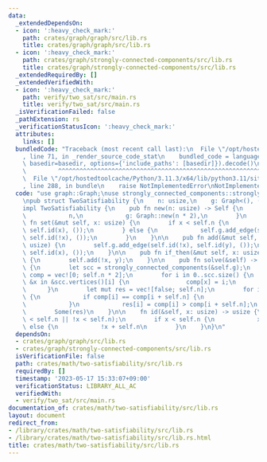 ```yaml
---
data:
  _extendedDependsOn:
  - icon: ':heavy_check_mark:'
    path: crates/graph/graph/src/lib.rs
    title: crates/graph/graph/src/lib.rs
  - icon: ':heavy_check_mark:'
    path: crates/graph/strongly-connected-components/src/lib.rs
    title: crates/graph/strongly-connected-components/src/lib.rs
  _extendedRequiredBy: []
  _extendedVerifiedWith:
  - icon: ':heavy_check_mark:'
    path: verify/two_sat/src/main.rs
    title: verify/two_sat/src/main.rs
  _isVerificationFailed: false
  _pathExtension: rs
  _verificationStatusIcon: ':heavy_check_mark:'
  attributes:
    links: []
  bundledCode: "Traceback (most recent call last):\n  File \"/opt/hostedtoolcache/Python/3.11.3/x64/lib/python3.11/site-packages/onlinejudge_verify/documentation/build.py\"\
    , line 71, in _render_source_code_stat\n    bundled_code = language.bundle(stat.path,\
    \ basedir=basedir, options={'include_paths': [basedir]}).decode()\n          \
    \         ^^^^^^^^^^^^^^^^^^^^^^^^^^^^^^^^^^^^^^^^^^^^^^^^^^^^^^^^^^^^^^^^^^^^^^^^^^^^^^^^^\n\
    \  File \"/opt/hostedtoolcache/Python/3.11.3/x64/lib/python3.11/site-packages/onlinejudge_verify/languages/rust.py\"\
    , line 288, in bundle\n    raise NotImplementedError\nNotImplementedError\n"
  code: "use graph::Graph;\nuse strongly_connected_components::strongly_connected_components;\n\
    \npub struct TwoSatisfiability {\n    n: usize,\n    g: Graph<(), ()>,\n}\n\n\
    impl TwoSatisfiability {\n    pub fn new(n: usize) -> Self {\n        Self {\n\
    \            n,\n            g: Graph::new(n * 2),\n        }\n    }\n\n    pub\
    \ fn set(&mut self, x: usize) {\n        if x < self.n {\n            self.g.add_edge(self.id(!x),\
    \ self.id(x), ());\n        } else {\n            self.g.add_edge(self.id(x),\
    \ self.id(!x), ());\n        }\n    }\n\n    pub fn add(&mut self, x: usize, y:\
    \ usize) {\n        self.g.add_edge(self.id(!x), self.id(y), ());\n        self.g.add_edge(self.id(!y),\
    \ self.id(x), ());\n    }\n\n    pub fn if_then(&mut self, x: usize, y: usize)\
    \ {\n        self.add(!x, y);\n    }\n\n    pub fn solve(&self) -> Option<Vec<bool>>\
    \ {\n        let scc = strongly_connected_components(&self.g);\n        let mut\
    \ comp = vec![0; self.n * 2];\n        for i in 0..scc.size() {\n            for\
    \ &x in &scc.vertices()[i] {\n                comp[x] = i;\n            }\n  \
    \      }\n        let mut res = vec![false; self.n];\n        for i in 0..self.n\
    \ {\n            if comp[i] == comp[i + self.n] {\n                return None;\n\
    \            }\n            res[i] = comp[i] > comp[i + self.n];\n        }\n\
    \        Some(res)\n    }\n\n    fn id(&self, x: usize) -> usize {\n        assert!(x\
    \ < self.n || !x < self.n);\n        if x < self.n {\n            x\n        }\
    \ else {\n            !x + self.n\n        }\n    }\n}\n"
  dependsOn:
  - crates/graph/graph/src/lib.rs
  - crates/graph/strongly-connected-components/src/lib.rs
  isVerificationFile: false
  path: crates/math/two-satisfiability/src/lib.rs
  requiredBy: []
  timestamp: '2023-05-17 15:33:07+09:00'
  verificationStatus: LIBRARY_ALL_AC
  verifiedWith:
  - verify/two_sat/src/main.rs
documentation_of: crates/math/two-satisfiability/src/lib.rs
layout: document
redirect_from:
- /library/crates/math/two-satisfiability/src/lib.rs
- /library/crates/math/two-satisfiability/src/lib.rs.html
title: crates/math/two-satisfiability/src/lib.rs
---
```

